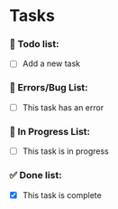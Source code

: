 # Tasks

### 📝 Todo list:

- [ ] Add a new task

### 🐞 Errors/Bug List:

- [ ] This task has an error

### 🧠 In Progress List:

- [ ] This task is in progress

### ✅ Done list:

- [x] This task is complete
